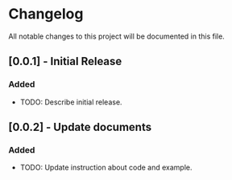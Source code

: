 # Changelog

All notable changes to this project will be documented in this file.

## [0.0.1] - Initial Release

### Added
- TODO: Describe initial release.
## [0.0.2] - Update documents

### Added
- TODO: Update instruction about code and example.
